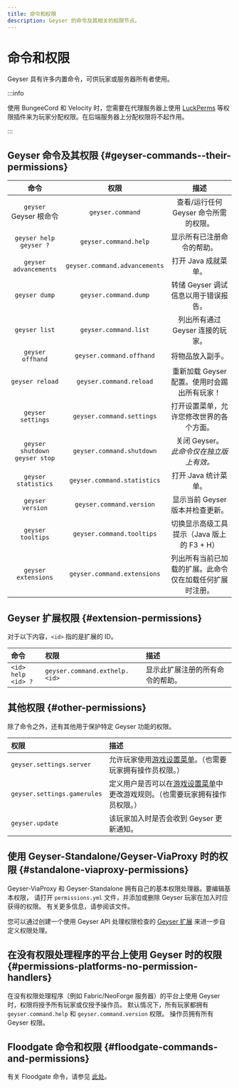 ```yaml
---
title: 命令和权限
description: Geyser 的命令及其相关的权限节点。
---
```


# 命令和权限

Geyser 具有许多内置命令，可供玩家或服务器所有者使用。

:::info

使用 BungeeCord 和 Velocity 时，您需要在代理服务器上使用 [LuckPerms](https://luckperms.net/) 等权限插件来为玩家分配权限。在后端服务器上分配权限将不起作用。

:::

## Geyser 命令及其权限 {#geyser-commands--their-permissions}

| 命令 | 权限 | 描述 |
|:---:|:---:|:---:|
| `geyser` <br/> Geyser 根命令 | `geyser.command` | 查看/运行任何 Geyser 命令所需的权限。 |
| `geyser help` <br/> `geyser ?` | `geyser.command.help` | 显示所有已注册命令的帮助。 |
| `geyser advancements` | `geyser.command.advancements` | 打开 Java 成就菜单。 |
| `geyser dump` | `geyser.command.dump` | 转储 Geyser 调试信息以用于错误报告。 |
| `geyser list` | `geyser.command.list` | 列出所有通过 Geyser 连接的玩家。 |
| `geyser offhand` | `geyser.command.offhand` | 将物品放入副手。 |
| `geyser reload` | `geyser.command.reload` | 重新加载 Geyser 配置。使用时会踢出所有玩家！ |
| `geyser settings` | `geyser.command.settings` | 打开设置菜单，允许您修改世界的各个方面。 |
| `geyser shutdown` <br/> `geyser stop` | `geyser.command.shutdown` | 关闭 Geyser。<br/>*此命令仅在独立版上有效。* |
| `geyser statistics` | `geyser.command.statistics` | 打开 Java 统计菜单。 |
| `geyser version` | `geyser.command.version` | 显示当前 Geyser 版本并检查更新。 |
| `geyser tooltips` | `geyser.command.tooltips` | 切换显示高级工具提示（Java 版上的 F3 + H） |
| `geyser extensions` | `geyser.command.extensions` | 列出所有当前已加载的扩展。此命令仅在加载任何扩展时注册。

## Geyser 扩展权限 {#extension-permissions}

对于以下内容，`<id>` 指的是扩展的 ID。

| 命令 | 权限 | 描述 |
|:---|:---|:---|
| `<id> help` <br/> `<id> ?` | `geyser.command.exthelp.<id>` | 显示此扩展注册的所有命令的帮助。 |

## 其他权限 {#other-permissions}

除了命令之外，还有其他用于保护特定 Geyser 功能的权限。

| 权限 | 描述 |
|:---|:---|
| `geyser.settings.server` | 允许玩家使用[游戏设置菜单](/img/wiki/game_menu.png)。（也需要玩家拥有操作员权限。） |
| `geyser.settings.gamerules` | 定义用户是否可以在[游戏设置菜单](/img/wiki/game_menu.png)中更改游戏规则。（也需要玩家拥有操作员权限。） |
| `geyser.update` | 该玩家加入时是否会收到 Geyser 更新通知。 |

## 使用 Geyser-Standalone/Geyser-ViaProxy 时的权限 {#standalone-viaproxy-permissions}
Geyser-ViaProxy 和 Geyser-Standalone 拥有自己的基本权限处理器。要编辑基本权限，
请打开 `permissions.yml` 文件，并添加或删除 Geyser 玩家在加入时应获得的权限。
有关更多信息，请参阅该文件。

您可以通过创建一个使用 Geyser API 处理权限检查的 [Geyser 扩展](/wiki/geyser/extensions/) 来进一步自定义权限处理。

## 在没有权限处理程序的平台上使用 Geyser 时的权限 {#permissions-platforms-no-permission-handlers}

在没有权限处理程序（例如 Fabric/NeoForge 服务器）的平台上使用 Geyser 时，权限将授予所有玩家或仅授予操作员。
默认情况下，所有玩家都拥有 `geyser.command.help` 和 `geyser.command.version` 权限。
操作员拥有所有 Geyser 权限。

## Floodgate 命令和权限 {#floodgate-commands-and-permissions}

有关 Floodgate 命令，请参见 [此处](/wiki/floodgate/commands/)。
